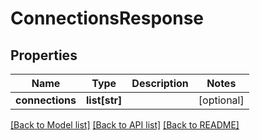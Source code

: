 # ConnectionsResponse

## Properties
Name | Type | Description | Notes
------------ | ------------- | ------------- | -------------
**connections** | **list[str]** |  | [optional] 

[[Back to Model list]](../README.md#documentation-for-models) [[Back to API list]](../README.md#documentation-for-api-endpoints) [[Back to README]](../README.md)


